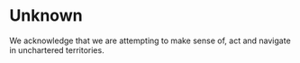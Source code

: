# Unknown

We acknowledge that we are attempting to make sense of, act and navigate in unchartered territories.